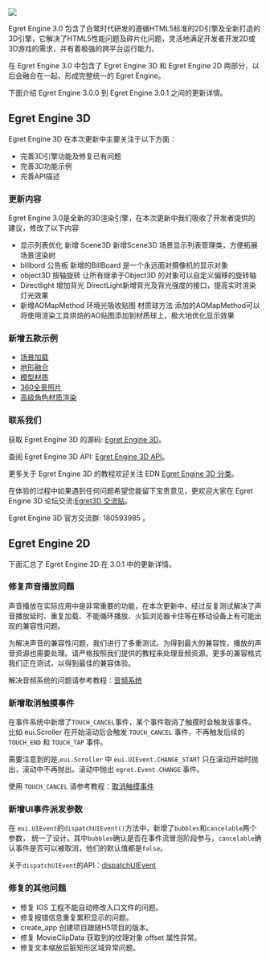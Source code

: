 ![](569369d1afb0a.jpg)

Egret Engine 3.0 包含了白鹭时代研发的遵循HTML5标准的2D引擎及全新打造的3D引擎，它解决了HTML5性能问题及碎片化问题，灵活地满足开发者开发2D或3D游戏的需求，并有着极强的跨平台运行能力。

在 Egret Engine 3.0 中包含了 Egret Engine 3D 和 Egret Engine 2D 两部分，以后会融合在一起，形成完整统一的 Egret Engine。

下面介绍 Egret Engine 3.0.0 到 Egret Engine 3.0.1 之间的更新详情。

## Egret Engine 3D

Egret Engine 3D 在本次更新中主要关注于以下方面：

* 完善3D引擎功能及修复已有问题
* 完善3D功能示例
* 完善API描述

### 更新内容

Egret Engine 3.0是全新的3D渲染引擎，在本次更新中我们吸收了开发者提供的建议，修改了以下内容

* 显示列表优化 新增 Scene3D 
	新增Scene3D 场景显示列表管理类，方便拓展场景渲染树
* billbord 公告板
	新增的BillBoard 是一个永远面对摄像机的显示对象
* object3D 按轴旋转
	让所有继承于Object3D 的对象可以自定义偏移的旋转轴
* Directlight 增加背光
	DirectLight新增背光及背光强度的接口，提高实时渲染灯光效果
* 新增AOMapMethod 环境光吸收贴图 材质球方法
	添加的AOMapMethod可以将使用渲染工具烘焙的AO贴图添加到材质球上，极大地优化显示效果

### 新增五款示例

* [场景加载](http://edn.egret.com/cn/article/index/id/805)
* [地形融合](http://edn.egret.com/cn/article/index/id/812)
* [模型材质](http://edn.egret.com/cn/article/index/id/814)
* [360全景照片](http://edn.egret.com/cn/article/index/id/813)
* [高级角色材质渲染](http://edn.egret.com/cn/article/index/id/804)

### 联系我们

获取 Egret Engine 3D 的源码: [Egret Engine 3D](https://github.com/egret-labs/egret-3d)。

查阅 Egret Engine 3D API: [Egret Engine 3D API](http://edn.egret.com/cn/apidoc/index/name/egret3D.AnimaNodeCollection)。

更多关于 Egret Engine 3D 的教程欢迎关注 EDN [Egret Engine 3D 分类](http://edn.egret.com/cn/docs/page/775)。

在体验的过程中如果遇到任何问题希望您能留下宝贵意见，更欢迎大家在 Egret Engine 3D 论坛交流:[Egret3D 交流贴](http://bbs.egret.com/forum.php?mod=viewthread&tid=15653)。

Egret Engine 3D 官方交流群: 180593985 。

## Egret Engine 2D

下面汇总了 Egret Engine 2D 在 3.0.1 中的更新详情。

### 修复声音播放问题

声音播放在实际应用中是非常重要的功能，在本次更新中，经过反复测试解决了声音播放延时、重复加载、不能循环播放、火狐浏览器卡住等在移动设备上有可能出现的兼容性问题。

为解决声音的兼容性问题，我们进行了多重测试。为得到最大的兼容性，播放的声音资源也需要处理。请严格按照我们提供的教程来处理音频资源。更多的兼容格式我们正在测试，以得到最佳的兼容体验。

解决音频系统的问题请参考教程：[音频系统](http://edn.egret.com/cn/docs/page/156)

### 新增取消触摸事件

在事件系统中新增了`TOUCH_CANCEL`事件，某个事件取消了触摸时会触发该事件。比如 eui.Scroller 在开始滚动后会触发 `TOUCH_CANCEL` 事件，不再触发后续的 `TOUCH_END` 和 `TOUCH_TAP` 事件。

需要注意到的是,`eui.Scroller` 中 `eui.UIEvent.CHANGE_START` 只在滚动开始时抛出，滚动中不再抛出。滚动中抛出 `egret.Event.CHANGE` 事件。

使用 `TOUCH_CANCEL` 请参考教程：[取消触摸事件](http://edn.egret.com/cn/docs/page/798)

### 新增UI事件派发参数

在 `eui.UIEvent`的`dispatchUIEvent()`方法中，新增了`bubbles`和`cancelable`两个参数， 统一了设计。其中`bubbles`确认是否在事件流冒泡阶段参与，`cancelable`确认事件是否可以被取消，他们的默认值都是`false`。

关于`dispatchUIEvent`的API：[dispatchUIEvent](http://edn.egret.com/cn/apidoc/index/name/eui.UIEvent#dispatchUIEvent)

### 修复的其他问题

* 修复 IOS 工程不能自动修改入口文件的问题。
* 修复报错信息重复累积显示的问题。
* create_app 创建项目跟随H5项目的版本。
* 修复 MovieClipData 获取到的纹理对象 offset 属性异常。
* 修复文本缩放后脏矩形区域异常问题。



